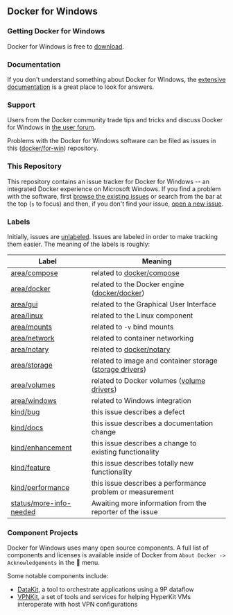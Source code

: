 ## Docker for Windows

### Getting Docker for Windows

Docker for Windows is free to [download](https://www.docker.com/products/docker#/windows).

### Documentation

If you don't understand something about Docker for Windows, the [extensive
documentation](https://docs.docker.com/docker-for-windows/) is a great place
to look for answers.

### Support

Users from the Docker community trade tips and tricks and discuss Docker
for Windows in [the user forum](https://forums.docker.com/c/docker-for-windows).

Problems with the Docker for Windows software can be filed as issues in this
([docker/for-win](https://github.com/docker/for-win)) repository.

### This Repository

This repository contains an issue tracker for Docker for Windows -- an
integrated Docker experience on Microsoft Windows. If you find a problem
with the software, first [browse the existing
issues](https://github.com/docker/for-win/issues) or search from the bar
at the top (`s` to focus) and then, if you don't find your issue, [open
a new issue](https://github.com/docker/for-win/issues/new).

### Labels

Initially, issues are
[unlabeled](https://github.com/docker/for-win/issues?q=is%3Aopen+is%3Aissue+no%3Alabel). Issues
are labeled in order to make tracking them easier. The meaning of the
labels is roughly:

| Label            | Meaning                                            |
|------------------|----------------------------------------------------|
| [area/compose](https://github.com/docker/for-win/labels/area/compose)     | related to [docker/compose](https://github.com/docker/compose) |
| [area/docker](https://github.com/docker/for-win/labels/area/docker)      | related to the Docker engine ([docker/docker](https://github.com/docker/docker)) |
| [area/gui](https://github.com/docker/for-win/labels/area/gui)         | related to the Graphical User Interface |
| [area/linux](https://github.com/docker/for-win/labels/area/linux)       | related to the Linux component |
| [area/mounts](https://github.com/docker/for-win/labels/area/mounts)      | related to `-v` bind mounts |
| [area/network](https://github.com/docker/for-win/labels/area/network)     | related to container networking |
| [area/notary](https://github.com/docker/for-win/labels/area/notary)      | related to [docker/notary](https://github.com/docker/notary) |
| [area/storage](https://github.com/docker/for-win/labels/area/storage)     | related to image and container storage ([storage drivers](https://docs.docker.com/engine/userguide/storagedriver/imagesandcontainers/)) |
| [area/volumes](https://github.com/docker/for-win/labels/area/volumes)     | related to Docker volumes ([volume drivers](https://docs.docker.com/engine/reference/commandline/volume_create/)) |
| [area/windows](https://github.com/docker/for-win/labels/area/windows)         | related to Windows integration |
| [kind/bug](https://github.com/docker/for-win/labels/kind/bug)         | this issue describes a defect |
| [kind/docs](https://github.com/docker/for-win/labels/kind/docs)        | this issue describes a documentation change |
| [kind/enhancement](https://github.com/docker/for-win/labels/kind/enhancement) | this issue describes a change to existing functionality |
| [kind/feature](https://github.com/docker/for-win/labels/kind/feature)     | this issue describes totally new functionality |
| [kind/performance](https://github.com/docker/for-win/labels/kind/performance) | this issue describes a performance problem or measurement |
| [status/more-info-needed](https://github.com/docker/for-win/labels/status/more-info-needed) | Awaiting more information from the reporter of the issue |

### Component Projects

Docker for Windows uses many open source components. A full list of
components and licenses is available inside of Docker from `About Docker
-> Acknowledgements` in the :whale: menu.

Some notable components include:

 * [DataKit](https://github.com/docker/datakit/), a tool to orchestrate
   applications using a 9P dataflow
 * [VPNKit](https://github.com/docker/vpnkit), a set of tools and
   services for helping HyperKit VMs interoperate with host VPN
   configurations
